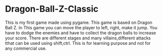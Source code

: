 # Dragon-Ball-Z-Classic
This is my first game made using pygame. This game is based on Dragon Ball Z. In This game you can move the player to left, right, make it jump. You have to dodge the enemies and have to collect the dragon balls to increase your score. There are different stages and many villains,different attacks tthat can be used using shift,ctrl. This is for learning purpose and not for any commercial use.
